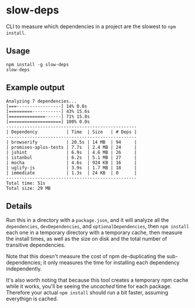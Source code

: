slow-deps
====

CLI to measure which dependencies in a project are the slowest to `npm install`.

Usage
----

    npm install -g slow-deps
    slow-deps

Example output
----

```
Analyzing 7 dependencies...
[===-----------------] 14% 0.0s
[=========-----------] 43% 15.6s
[==============------] 71% 15.8s
[====================] 100% 0.0s
--------------------------------------------------
| Dependency           | Time  | Size   | # Deps |
--------------------------------------------------
| browserify           | 20.5s | 14 MB  | 94     |
| promises-aplus-tests | 7.7s  | 2.4 MB | 24     |
| jshint               | 6.9s  | 4.6 MB | 26     |
| istanbul             | 6.2s  | 5.1 MB | 27     |
| mocha                | 4.6s  | 924 KB | 16     |
| uglify-js            | 3.9s  | 1.7 MB | 18     |
| immediate            | 1.3s  | 24 KB  | 0      |
--------------------------------------------------
Total time: 51s
Total size: 29 MB
```

Details
----


Run this in a directory with a `package.json`, and it will analyze all the `dependencies`, 
`devDependencies`, and `optionalDependencies`, then `npm install` each one in a temporary 
directory with a temporary cache, then measure the install times, as well as the size on disk and the total number of transitive dependencies.

Note that this doesn't measure the cost of npm de-duplicating the sub-dependencies; 
it only measures the time for installing each dependency independently.

It's also worth noting that because this tool creates a temporary npm cache while it works,
you'll be seeing the _uncached_ time for each package. Therefore your actual `npm install` should run a bit faster,
assuming everythign is cached.
